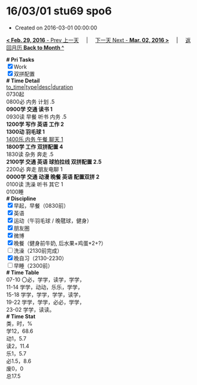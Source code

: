 # 16/03/01 stu69 spo6

- Created on 2016-03-01 00:00:00

[**< Feb. 29, 2016** - Prev 上一天](_archived/lifelogs/2016/02/d29.md) &nbsp; &nbsp; | &nbsp; &nbsp; [下一天 Next - **Mar. 02, 2016 >**](_archived/lifelogs/2016/03/d02.md) &nbsp; &nbsp; |  &nbsp; &nbsp; [返回月历 **Back to Month ^**](_archived/lifelogs/2016/03/index.md)
<br/><div><b># Pri Tasks</b></div><div><input checked="true" type="checkbox"/>Work</div><div><input checked="true" type="checkbox"/>双拼配置</div><div><b># Time Detail</b></div><div><u>to_time|type|desc|duration</u></div><div>0730起</div><div>0800必 内务 计划 .5</div><div><b>0900学 交通 读书 1</b></div><div>0930读 早餐 听书 内务 .5</div><div><b>1200学 写作 英语 工作 2</b></div><div><b>1300动 羽毛球 1</b></div><div><u>1400乐 内务 午餐 聊天 1</u></div><div><b>1800学 工作 双拼配置 4</b></div><div>1830读 杂务 奔走 .5</div><div><b>2100学 交通 英语 球拍拉线 双拼配置 2.5</b></div><div>2200必 奔走 朋友电聊 1</div><div><b>0000学 交通 动漫 晚餐 英语 配置双拼 2</b></div><div>0100读 洗澡 听书 其它 1</div><div>0100睡</div><div><b># Discipline</b></div><div><input checked="true" type="checkbox"/>早起，早餐（0830前）</div><div><input checked="true" type="checkbox"/>英语</div><div><input checked="true" type="checkbox"/>运动（午羽毛球 / 晚毽球，健身）</div><div><input checked="true" type="checkbox"/>朋友圈</div><div><input checked="true" type="checkbox"/>微博</div><div><input checked="true" type="checkbox"/>晚餐（健身前牛奶, 后水果+鸡蛋*2+?）</div><div><input type="checkbox"/>洗澡（2130前完成）</div><div><input checked="true" type="checkbox"/>晚自习（2130-2230）</div><div><input type="checkbox"/>早睡（2300前）</div><div><b># Time Table</b></div><div>07-10 〇必，学学，读学，学学，</div><div>11-14 学学，动动，乐乐，学学，</div><div>15-18 学学，学学，学学，读学，</div><div>19-22 学学，学学，必必，学学，</div><div>23-02 学学，读读。</div><div><b># Time Stat</b></div><div>类，时，%</div><div>学12，68.6</div><div>动1，5.7</div><div>读2，11.4</div><div>乐1，5.7</div><div>必1.5，8.6</div><div>废0，0</div><div>总17.5</div>
